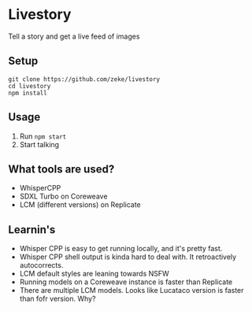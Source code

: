 # Livestory

Tell a story and get a live feed of images

## Setup

```
git clone https://github.com/zeke/livestory
cd livestory
npm install
```

## Usage

1. Run `npm start`
2. Start talking

## What tools are used?

- WhisperCPP
- SDXL Turbo on Coreweave
- LCM (different versions) on Replicate

## Learnin's

- Whisper CPP is easy to get running locally, and it's pretty fast.
- Whisper CPP shell output is kinda hard to deal with. It retroactively autocorrects.
- LCM default styles are leaning towards NSFW
- Running models on a Coreweave instance is faster than Replicate
- There are multiple LCM models. Looks like Lucataco version is faster than fofr version. Why?
